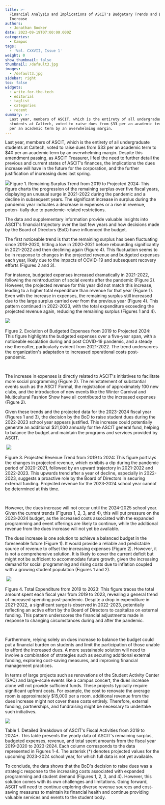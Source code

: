 ```yaml
---
title: >-
  Financial Analysis and Implications of ASCIT's Budgetary Trends and Dues
  Increase
authors:
  - Jonathan Booker
date: 2023-09-19T07:00:00.000Z
categories:
  - Campus
tags:
  - 'Vol. CXXVII, Issue 1'
weight: 0
show_thumbnail: false
thumbnail: /default3.jpg
images:
  - /default3.jpg
sidebar: right
toc: false
widgets:
  - write-for-the-tech
  - editorial
  - taglist
  - categories
  - recent
summary: >-
  Last year, members of ASCIT, which is the entirety of all undergraduate
  students at Caltech, voted to raise dues from $33 per an academic term to $40
  per an academic term by an overwhelming margin.
---
```


Last year, members of ASCIT, which is the entirety of all undergraduate students at Caltech, voted to raise dues from $33 per an academic term to $40 per an academic term by an overwhelming margin. Despite this amendment passing, as ASCIT Treasurer, I feel the need to further detail the previous and current states of ASCIT’s finances, the implications the dues increase will have in the future for the corporation, and the further justification of increasing dues last spring. 

![](/img/2023/sept19/ASCIT_Finances_Figure_1.png)Figure 1. Remaining Surplus Trend from 2019 to Projected 2024: This figure charts the progression of the remaining surplus over five fiscal years, displaying an unusual surge in 2021-2022 during the pandemic and a decline in subsequent years. The significant increase in surplus during the pandemic year indicates a decrease in expenses or a rise in revenue, poten- tially due to pandemic-related restrictions.

The data and supplementary information provide valuable insights into ASCIT's financial trajectory over the last few years and how decisions made by the Board of Directors (BoD) have influenced the budget.  

The first noticeable trend is that the remaining surplus has been fluctuating since 2019-2020, hitting a low in 2020-2021 before rebounding significantly in 2021-2022 and then declining again (Figure 4). This fluctuation seems to be in response to changes in the projected revenue and budgeted expenses each year, likely due to the impacts of COVID-19 and subsequent recovery efforts (Figures 2 and 3). 

For instance, budgeted expenses increased dramatically in 2021-2022, following the reintroduction of social events after the pandemic (Figure 2). However, the projected revenue for this year did not match this increase, leading to a higher total expenditure than revenue for that year (Figure 1). Even with the increase in expenses, the remaining surplus still increased due to the large surplus carried over from the previous year (Figure 4). This pattern continued in 2022-2023, with the total expenditure exceeding the projected revenue again, reducing the remaining surplus (Figures 1 and 4). 

![](/img/2023/sept19/ASCIT_Finances_Figure_2.png) 

Figure 2. Evolution of Budgeted Expenses from 2019 to Projected 2024: This figure highlights the budgeted expenses over a five-year span, with a noticeable escalation during and post COVID-19 pandemic, and a steady rise thereafter, particularly evident from 2021-2022. The trend underscores the organization's adaptation to increased operational costs post-pandemic. 

 

The increase in expenses is directly related to ASCIT's initiatives to facilitate more social programming (Figure 2). The reinstatement of substantial events such as the ASCIT Formal, the registration of approximately 100 new clubs, and the introduction of new events like the Winter Carnival and Multicultural Fashion Show have all contributed to the increased expenses (Figure 2). 

Given these trends and the projected data for the 2023-2024 fiscal year (Figures 1 and 3), the decision by the BoD to raise student dues during the 2022-2023 school year appears justified. This increase could potentially generate an additional $21,000 annually for the ASCIT general fund, helping to balance the budget and maintain the programs and services provided by ASCIT. 

 ![](/img/2023/sept19/ASCIT_Finances_Figure_3.png)

Figure 3. Projected Revenue Trend from 2019 to 2024: This figure portrays the changes in projected revenue, which exhibits a dip during the pandemic period of 2020-2021, followed by an upward trajectory in 2021-2022 and 2022-2023. This upwards trend after a year of decline, especially in 2022-2023, suggests a proactive role by the Board of Directors in securing external funding. Projected revenue for the 2023-2024 school year cannot be determined at this time. 

 

However, the dues increase will not occur until the 2024-2025 school year. Given the current trends (Figures 1, 2, 3, and 4), this will put pressure on the 2023-2024 budget, as the increased costs associated with the expanded programming and event offerings are likely to continue, while the additional revenue from the dues increase will not yet be available. 

The dues increase is one solution to achieve a balanced budget in the foreseeable future (Figure 1). It would provide a reliable and predictable source of revenue to offset the increasing expenses (Figure 2). However, it is not a comprehensive solution. It is likely to cover the current deficit but might not be sufficient to accommodate future growth, given the increasing demand for social programming and rising costs due to inflation coupled with a growing student population (Figures 1 and 2). 

 ![](/img/2023/sept19/ASCIT_Finances_Figure_4.png)

Figure 4. Total Expenditure from 2019 to 2023: This figure traces the total amount spent each fiscal year from 2019 to 2023, revealing a general trend of increased spending post-pandemic. Despite a drop in expenditure in 2021-2022, a significant surge is observed in 2022-2023, potentially reflecting an active effort by the Board of Directors to capitalize on external funding. This pattern underscores the financial adjustments made in response to changing circumstances during and after the pandemic. 

 

Furthermore, relying solely on dues increase to balance the budget could put a financial burden on students and limit the participation of those unable to afford the increased dues. A more sustainable solution will need to involve a combination of strategies such as securing additional external funding, exploring cost-saving measures, and improving financial management practices. 

In terms of large projects such as renovations of the Student Activity Center (SAC) and large-scale events like a campus concert, the dues increase alone will not provide sufficient funds. These projects typically require significant upfront costs. For example, the cost to renovate the average room is approximately $15,000 per a room. additional revenue from the dues increase might not cover these costs entirely. Therefore, external funding, partnerships, and fundraising might be necessary to undertake such initiatives. 

![](</img/2023/sept19/ver 2023-10-03 at 11.43.10.png>)

Table 1. Detailed Breakdown of ASCIT's Fiscal Activities from 2019 to 2024\*. This table presents the yearly data of ASCIT's remaining surplus, budgeted expenses, revenue, and total spent amounts from the fiscal year 2019-2020 to 2023-2024. Each column corresponds to the data represented in Figures 1-4. The asterisk (\*) denotes projected values for the upcoming 2023-2024 school year, for which full data is not yet available. 

To conclude, the data shows that the BoD's decision to raise dues was a strategic response to the increasing costs associated with expanded programming and student demand (Figures 1, 2, 3, and 4). However, this solution comes with its own challenges and limitations. Going forward, ASCIT will need to continue exploring diverse revenue sources and cost-saving measures to maintain its financial health and continue providing valuable services and events to the student body.  
